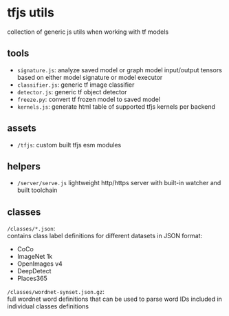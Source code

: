 # tfjs utils

collection of generic js utils when working with tf models

## tools

- `signature.js`: analyze saved model or graph model input/output tensors based on either model signature or model executor
- `classifier.js`: generic tf image classifier
- `detector.js`: generic tf object detector
- `freeze.py`: convert tf frozen model to saved model
- `kernels.js`: generate html table of supported tfjs kernels per backend

## assets

- `/tfjs`: custom built tfjs esm modules

## helpers

- `/server/serve.js` lightweight http/https server with built-in watcher and built toolchain

## classes

`/classes/*.json`:  
contains class label definitions for different datasets in JSON format:

- CoCo
- ImageNet 1k
- OpenImages v4
- DeepDetect
- Places365

`/classes/wordnet-synset.json.gz`:  
full wordnet word definitions that can be used to parse word IDs included in individual classes definitions
